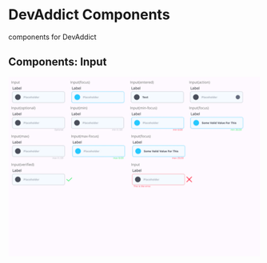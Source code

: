 # DevAddict Components
components for DevAddict

## Components: Input
![Components: Input](./component_inputs.jpeg)
